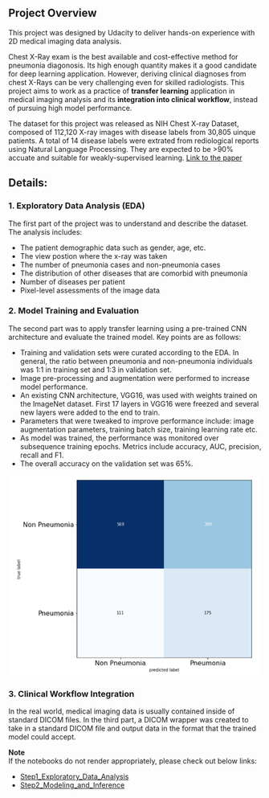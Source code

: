 ## Project Overview

This project was designed by Udacity to deliver hands-on experience with 2D medical imaging data analysis.

Chest X-Ray exam is the best available and cost-effective method for pneumonia diagonosis. Its high enough quantity makes it a good candidate for deep learning application. However, deriving clinical diagnoses from chest X-Rays can be very challenging even for skilled radiologists. This project aims to work as a practice of **transfer learning** application in medical imaging analysis and its **integration into clinical workflow**, instead of pursuing high model performance. 

The dataset for this project was released as NIH Chest X-ray Dataset, composed of 112,120 X-ray images with disease labels from 30,805 uinque patients. A total of 14 disease labels were extrated from rediological reports using Natural Language Processing. They are expected to be >90% accuate and suitable for weakly-supervised learning. [Link to the paper]([https://www.nih.gov/news-events/news-releases/nih-clinical-center-provides-one-largest-publicly-available-chest-x-ray-datasets-scientific-community](https://www.nih.gov/news-events/news-releases/nih-clinical-center-provides-one-largest-publicly-available-chest-x-ray-datasets-scientific-community))

## Details:

### 1. Exploratory Data Analysis (EDA)

The first part of the project was to understand and describe the dataset. The analysis includes:

- The patient demographic data such as gender, age, etc.
- The view postion where the x-ray was taken
- The number of pneumonia cases and non-pneumonia cases
- The distribution of other diseases that are comorbid with pneumonia
- Number of diseases per patient
- Pixel-level assessments of the image data

### 2. Model Training and Evaluation

The second part was to apply transfer learning using a pre-trained CNN architecture and evaluate the trained model. Key points are as follows:

- Training and validation sets were curated according to the EDA. In general, the ratio between pneumonia and non-pneumonia individuals was 1:1 in training set and 1:3 in validation set.
- Image pre-processing and augmentation were performed to increase model performance.
- An existing CNN architecture, VGG16, was used with weights trained on the ImageNet dataset. First 17 layers in VGG16 were freezed and several new layers were added to the end to train.
- Parameters that were tweaked to improve performance include: image augmentation parameters, training batch size, training learning rate etc.
- As model was trained, the performance was monitored over subsequence training epochs. Metrics include accuracy, AUC, precision, recall and F1.
- The overall accuracy on the validation set was 65%. 
<img src="images/cm.png" width="600" height="400">

### 3. Clinical Workflow Integration

In the real world, medical imaging data is usually contained inside of standard DICOM files. In the third part, a DICOM wrapper was created to take in a standard DICOM file and output data in the format that the trained model could accept. 

**Note**    
If the notebooks do not render appropriately, please check out below links:   
- [Step1_Exploratory_Data_Analysis](https://nbviewer.jupyter.org/github/shuang379/Pneumonia_Detection_from_Chest_XRays/blob/master/Step1_Exploratory_Data_Analysis.ipynb)  
- [Step2_Modeling_and_Inference](https://nbviewer.jupyter.org/github/shuang379/Pneumonia_Detection_from_Chest_XRays/blob/master/Step2_Modeling_and_Inference.ipynb)
